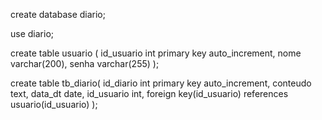 create database diario;

use diario;

create table usuario (
id_usuario int primary key auto_increment,
nome    varchar(200),
senha  varchar(255)
);

create table tb_diario(
id_diario   int primary key auto_increment,
conteudo text,
data_dt  date,
id_usuario int,
foreign key(id_usuario) references usuario(id_usuario)
);
